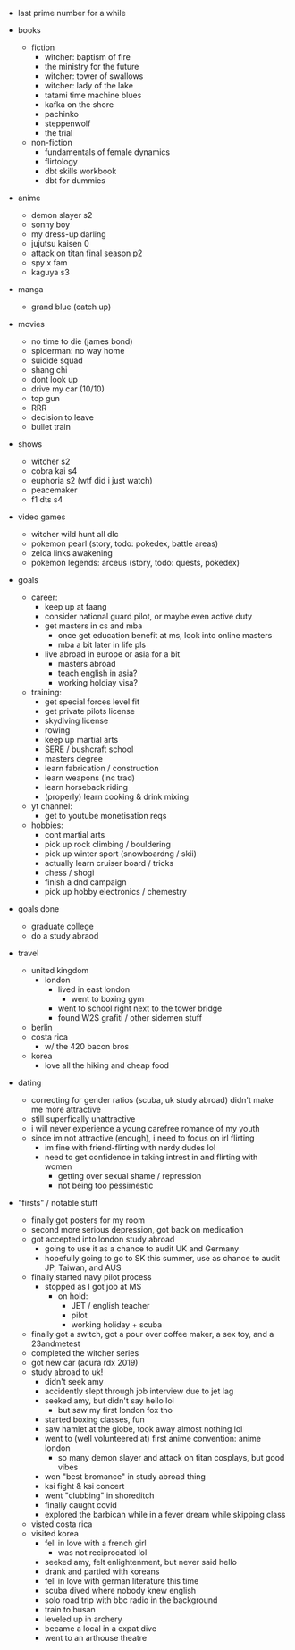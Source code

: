 - last prime number for a while

- books
  - fiction
    - witcher: baptism of fire
    - the ministry for the future
    - witcher: tower of swallows
    - witcher: lady of the lake
    - tatami time machine blues
    - kafka on the shore
    - pachinko
    - steppenwolf
    - the trial
  - non-fiction 
    - fundamentals of female dynamics
    - flirtology
    - dbt skills workbook
    - dbt for dummies

- anime
  - demon slayer s2
  - sonny boy
  - my dress-up darling
  - jujutsu kaisen 0
  - attack on titan final season p2
  - spy x fam
  - kaguya s3

- manga
  - grand blue (catch up) 

- movies
  - no time to die (james bond)
  - spiderman: no way home
  - suicide squad
  - shang chi
  - dont look up
  - drive my car (10/10)
  - top gun
  - RRR
  - decision to leave
  - bullet train
  
- shows
  - witcher s2
  - cobra kai s4
  - euphoria s2 (wtf did i just watch)
  - peacemaker
  - f1 dts s4
  
- video games
  - witcher wild hunt all dlc
  - pokemon pearl (story, todo: pokedex, battle areas)
  - zelda links awakening
  - pokemon legends: arceus (story, todo: quests, pokedex)

- goals
  - career:
    - keep up at faang
    - consider national guard pilot, or maybe even active duty
    - get masters in cs and mba
      - once get education benefit at ms, look into online masters
      - mba a bit later in life pls
    - live abroad in europe or asia for a bit
      - masters abroad
      - teach english in asia?
      - working holdiay visa?
  - training:
    - get special forces level fit
    - get private pilots license
    - skydiving license
    - rowing
    - keep up martial arts
    - SERE / bushcraft school
    - masters degree
    - learn fabrication / construction
    - learn weapons (inc trad)
    - learn horseback riding
    - (properly) learn cooking & drink mixing
  - yt channel:
    - get to youtube monetisation reqs
  - hobbies:
    - cont martial arts
    - pick up rock climbing / bouldering
    - pick up winter sport (snowboardng / skii)
    - actually learn cruiser board / tricks
    - chess / shogi
    - finish a dnd campaign
    - pick up hobby electronics / chemestry

- goals done
  - graduate college
  - do a study abraod

- travel
  - united kingdom
    - london
      - lived in east london
        - went to boxing gym
      - went to school right next to the tower bridge
      - found W2S grafiti / other sidemen stuff
  - berlin
  - costa rica
    - w/ the 420 bacon bros
  - korea
    - love all the hiking and cheap food

- dating
  - correcting for gender ratios (scuba, uk study abroad) didn't make me more attractive
  - still superfically unattractive
  - i will never experience a young carefree romance of my youth
  - since im not attractive (enough), i need to focus on irl flirting
    - im fine with friend-flirting with nerdy dudes lol
    - need to get confidence in taking intrest in and flirting with women
      - getting over sexual shame / repression
      - not being too pessimestic

- "firsts" / notable stuff
  - finally got posters for my room
  - second more serious depression, got back on medication
  - got accepted into london study abroad
    - going to use it as a chance to audit UK and Germany
    - hopefully going to go to SK this summer, use as chance to audit JP, Taiwan, and AUS
  - finally started navy pilot process
    - stopped as I got job at MS
      - on hold:
        - JET / english teacher
        - pilot
        - working holiday + scuba
  - finally got a switch, got a pour over coffee maker, a sex toy, and a 23andmetest
  - completed the witcher series
  - got new car (acura rdx 2019)
  - study abroad to uk!
      - didn't seek amy
      - accidently slept through job interview due to jet lag
      - seeked amy, but didn't say hello lol
        - but saw my first london fox tho
      - started boxing classes, fun
      - saw hamlet at the globe, took away almost nothing lol
      - went to (well volunteered at) first anime convention: anime london
        - so many demon slayer and attack on titan cosplays, but good vibes
      - won "best bromance" in study abroad thing
      - ksi fight & ksi concert
      - went "clubbing" in shoreditch
      - finally caught covid
      - explored the barbican while in a fever dream while skipping class
  - visted costa rica
  - visited korea
    - fell in love with a french girl
        - was not reciprocated lol
    - seeked amy, felt enlightenment, but never said hello
    - drank and partied with koreans
    - fell in love with german literature this time
    - scuba dived where nobody knew english
    - solo road trip with bbc radio in the background
    - train to busan
    - leveled up in archery
    - became a local in a expat dive
    - went to an arthouse theatre 
